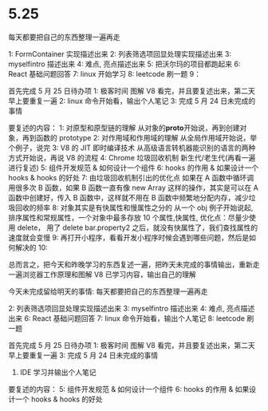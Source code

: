 # 5.25

每天都要把自己的东西整理一遍再走

1: FormContainer 实现描述出来
2: 列表筛选项回显处理实现描述出来
3: myselfintro 描述出来
4: 难点, 亮点描述出来
5: 把沃尔玛的项目都跑起来
6: React 基础问题回答
7: linux 开始学习
8: leetcode 刷一题
9：

首先完成 5 月 25 日待办项
1: 极客时间 图解 V8 看完，并且要复述出来，第二天早上要重复一遍
2: linux 命令开始看，输出个人笔记
3: 完成 5 月 24 日未完成的事情

要复述的内容：
1: 对原型和原型链的理解
从对象的**proto**开始说，再到创建对象，再到函数的 prototype
2: 对作用域和作用域的理解
从全局作用域开始说，举个例子，说完
3: V8 的 JIT 即时编译技术
从高级语言转机器能识别的语言的两种方式开始说，再说 V8 的流程
4: Chrome 垃圾回收机制
新生代/老生代(再看一遍进行复述)
5: 组件开发规范 & 如何设计一个组件
6: hooks 的作用 & 如果设计一个 hooks & hooks 的好处
7: 由垃圾回收机制引出的优化点
如果在 A 函数中循环调用很多次 B 函数，如果 B 函数一直有像 new Array 这样的操作，其实是可以在 A 函数中创建好，传入 B 函数中，这样就不用在 B 函数中频繁地分配内存，减少垃圾回收的频率
8: 对象其实是有快属性和慢属性之分的
从一个 obj 例子开始说起, 排序属性和常规属性，一个对象中最多存放 10 个属性,快属性, 优化点：尽量少使用 delete， 用了 delete bar.property2 之后，就没有快属性了，我们查找属性的速度就会变慢
9: 再打开小程序，看看开发小程序时候会遇到哪些问题，然后是如何解决的
10:

总而言之，把今天和昨晚学习的东西复述一遍，把昨天未完成的事情输出，重新走一遍浏览器工作原理和图解 V8 已学习内容，输出自己的理解

今天未完成留给明天的事情:
每天都要把自己的东西整理一遍再走

2: 列表筛选项回显处理实现描述出来
3: myselfintro 描述出来
4: 难点, 亮点描述出来
6: React 基础问题回答
7: linux 命令开始看，输出个人笔记
8: leetcode 刷一题

首先完成 5 月 25 日待办项
1: 极客时间 图解 V8 看完，并且要复述出来，第二天早上要重复一遍
3: 完成 5 月 24 日未完成的事情

1. IDE 学习并输出个人笔记

要复述的内容：
5: 组件开发规范 & 如何设计一个组件
6: hooks 的作用 & 如果设计一个 hooks & hooks 的好处
